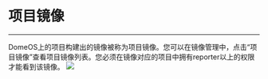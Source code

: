 # 项目镜像
---
DomeOS上的项目构建出的镜像被称为项目镜像。您可以在镜像管理中，点击“项目镜像”查看项目镜像列表。您必须在镜像对应的项目中拥有reporter以上的权限才能看到该镜像。
![](http://881471b33d4f9.cdn.sohucs.com/q_mini/newproject48.jpg)
